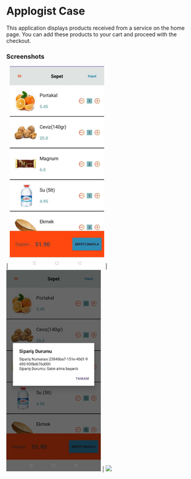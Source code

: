 <h1>  
Applogist Case
</h1>

This application displays products received from a service on the home page. You can add these products to your cart and proceed with the checkout.

### Screenshots
| <img src="screenShots/cart.png" width="250"/> | <img src="screenShots/cartStatus.png" width="250"/> | <img src="screenShots/cart_page.png" width="250"/>
